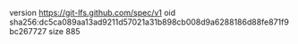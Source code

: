 version https://git-lfs.github.com/spec/v1
oid sha256:dc5ca089aa13ad9211d57021a31b898cb008d9a6288186d88fe871f9bc267727
size 885
